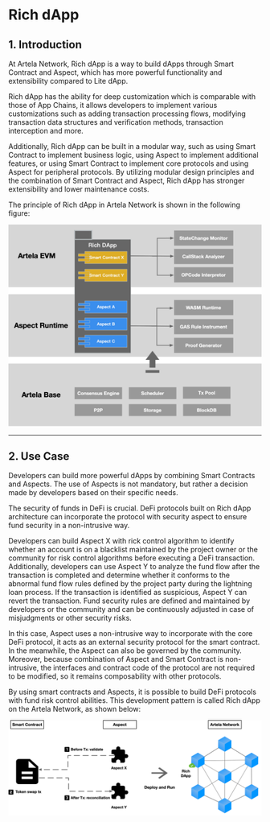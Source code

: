 # Rich dApp

## 1. Introduction

At Artela Network, Rich dApp is a way to build dApps through Smart Contract and Aspect, which has more powerful functionality and extensibility compared to Lite dApp.

Rich dApp has the ability for deep customization which is comparable with those of App Chains, it allows developers to implement various customizations such as adding transaction processing flows, modifying transaction data structures and verification methods, transaction interception and more.


Additionally, Rich dApp can be built in a modular way, such as using Smart Contract to implement business logic, using Aspect to implement additional features, or using Smart Contract to implement core protocols and using Aspect for peripheral protocols. By utilizing modular design principles and the combination of Smart Contract and Aspect, Rich dApp has stronger extensibility and lower maintenance costs.


The principle of Rich dApp in Artela Network is shown in the following figure:

![3](./img/3.png)

---

## 2. Use Case

Developers can build more powerful dApps by combining Smart Contracts and Aspects. The use of Aspects is not mandatory, but rather a decision made by developers based on their specific needs.


The security of funds in DeFi is crucial. DeFi protocols built on Rich dApp architecture can incorporate the protocol with security aspect to ensure fund security in a non-intrusive way.

Developers can build Aspect X with rick control algorithm to identify whether an account is on a blacklist maintained by the project owner or the community for risk control algorithms before executing a DeFi transaction. Additionally, developers can use Aspect Y to analyze the fund flow after the transaction is completed and determine whether it conforms to the abnormal fund flow rules defined by the project party during the lightning loan process. If the transaction is identified as suspicious, Aspect Y can revert the transaction. Fund security rules are defined and maintained by developers or the community and can be continuously adjusted in case of misjudgments or other security risks.

In this case, Aspect uses a non-intrusive way to incorporate with the core DeFi protocol, it acts as an external security protocol for the smart contract. In the meanwhile, the Aspect can also be  governed by the community. Moreover, because combination of Aspect and Smart Contract is non-intrusive, the interfaces and contract code of the protocol are not required to be modified, so it remains composability with other protocols.

By using smart contracts and Aspects, it is possible to build DeFi protocols with fund risk control abilities. This development pattern is called Rich dApp on the Artela Network, as shown below:

![4](./img/4.png)